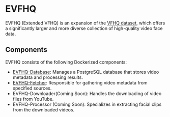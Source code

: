 # EVFHQ

EVFHQ (Extended VFHQ) is an expansion of the [VFHQ dataset](https://liangbinxie.github.io/projects/vfhq/), which offers a significantly larger and more diverse collection of high-quality video face data.

## Components

EVFHQ consists of the following Dockerized components:

- [EVFHQ-Database](https://github.com/anjieyang/EVFHQ-Database): Manages a PostgreSQL database that stores video metadata and processing results.
- [EVFHQ-Fetcher](https://github.com/anjieyang/EVFHQ-Fetcher): Responsible for gathering video metadata from specified sources.
- EVFHQ-Downloader(Coming Soon): Handles the downloading of video files from YouTube.
- EVFHQ-Processor (Coming Soon): Specializes in extracting facial clips from the downloaded videos.
